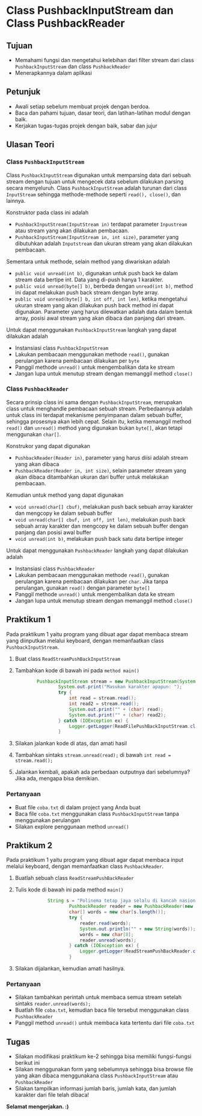 # Class PushbackInputStream dan Class PushbackReader

## Tujuan

-   Memahami fungsi dan mengetahui kelebihan dari filter stream dari class `PushbackInputStream` dan class `PushbackReader`
-   Menerapkannya dalam aplikasi

## Petunjuk

-   Awali setiap sebelum membuat projek dengan berdoa.
-	Baca dan pahami tujuan, dasar teori, dan latihan-latihan modul dengan baik.
-	Kerjakan tugas-tugas projek dengan baik, sabar dan jujur

## Ulasan Teori

### Class `PushbackInputStream`

Class `PushbackInputStream` digunakan untuk memparsing data dari sebuah stream dengan tujuan untuk mengecek data sebelum dilakukan parsing secara menyeluruh. Class `PushbackInputStream` adalah turunan dari class `InputStream` sehingga methode-methode seperti `read(), close()`, dan lainnya.

Konstruktor pada class ini adalah
- `PushbackInputStream(InputStream in)` terdapat parameter `Inpustream` atau stream yang akan dilakukan pembacaan.
- `PushbackInputStream(InputStream in, int size)`, parameter yang dibutuhkan adalah `Inputstream` dan ukuran stream yang akan dilakukan pembacaan.

Sementara untuk methode, selain method yang diwariskan adalah
- `public void unread(int b)`, digunakan untuk push back ke dalam stream data bertipe int. Data yang di-push hanya 1 karakter.
- `public void unread(byte[] b)`, berbeda dengan `unread(int b)`, method ini dapat melakukan push back stream dengan byte array. 
- `public void unread(byte[] b, int off, int len)`, ketika mengetahui ukuran stream yang akan dilakukan push back method ini dapat digunakan. Parameter yang harus dilewatkan adalah data dalam bentuk array, posisi awal stream yang akan dibaca dan panjang dari stream. 

Untuk dapat menggunakan `PushbackInputStream` langkah yang dapat dilakukan adalah
- Instansiasi class `PushbackInputStream`
- Lakukan pembacaan menggunakan methode `read()`, gunakan perulangan karena pembacaan dilakukan per `byte`
- Panggil methode `unread()` untuk mengembalikan data ke stream
- Jangan lupa untuk menutup stream dengan memanggil method `close()`

### Class `PushbackReader`

Secara prinsip class ini sama dengan `PushbackInputStream`, merupakan class untuk menghandle pembacaan sebuah stream. Perbedaannya adalah untuk class ini terdapat mekanisme penyimpanan dalam sebuah buffer, sehingga prosesnya akan lebih cepat. Selain itu, ketika memanggil method `read()` dan `unread()` method yang digunakan bukan `byte[]`, akan tetapi menggunakan `char[]`.

Konstrukor yang dapat digunakan
- `PushbackReader(Reader in)`, parameter yang harus diisi adalah stream yang akan dibaca
- `PushbackReader(Reader in, int size)`, selain parameter stream yang akan dibaca ditambahkan ukuran dari buffer untuk melakukan pembacaan.

Kemudian untuk method yang dapat digunakan
- `void unread(char[] cbuf)`, melakukan push back sebuah array karakter dan mengcopy ke dalam sebuah buffer
- `void unread(char[] cbuf, int off, int len)`, melakukan push back sebuah array karakter dan mengcopy ke dalam sebuah buffer dengan panjang dan posisi awal buffer
- `void unread(int b)`, melakukan push back satu data bertipe integer

Untuk dapat menggunakan `PushbackReader` langkah yang dapat dilakukan adalah
- Instansiasi class `PushbackReader`
- Lakukan pembacaan menggunakan methode `read()`, gunakan perulangan karena pembacaan dilakukan per `char`. Jika tanpa perulangan, gunakan `read()` dengan parameter `byte[]`
- Panggil methode `unread()` untuk mengembalikan data ke stream
- Jangan lupa untuk menutup stream dengan memanggil method `close()`

## Praktikum 1

Pada praktikum 1 yaitu program yang dibuat agar dapat membaca stream yang diinputkan melalui keyboard, dengan memanfaatkan class `PushbackInputStream`.

1. Buat class `ReadStreamPushBackInputStream`
2. Tambahkan kode di bawah ini pada `method main()` 

    ```java
            PushbackInputStream stream = new PushbackInputStream(System.in);
                    System.out.print("Masukan karakter apapun: ");
                    try {
                        int read = stream.read();
                        int read2 = stream.read();
                        System.out.print("" + (char) read);
                        System.out.print("" + (char) read2);
                    } catch (IOException ex) {
                        Logger.getLogger(ReadFilePushBackInputStream.class.getName()).log(Level.SEVERE, null, ex);
                    }
    ``` 
4. Silakan jalankan kode di atas, dan amati hasil
5. Tambahkan sintaks `stream.unread(read);` di bawah `int read = stream.read();`
6. Jalankan kembali, apakah ada perbedaan outputnya dari sebelumnya? Jika ada, mengapa bisa demikian.

### Pertanyaan

- Buat file `coba.txt` di dalam project yang Anda buat
- Baca file `coba.txt` menggunakan class `PushbackInputStream` tanpa menggunakan perulangan
- Silakan explore penggunaan method `unread()`

## Praktikum 2

Pada praktikum 1 yaitu program yang dibuat agar dapat membaca input melalui keyboard, dengan memanfaatkan class `PushbackReader`.

1. Buatlah sebuah class `ReadStreamPushBackReader`
2. Tulis kode di bawah ini pada method `main()`

    ```java
                String s = "Polinema tetap jaya selalu di kancah nasional dan akan berlanjut ke internasional";
                        PushbackReader reader = new PushbackReader(new InputStreamReader(new ByteArrayInputStream(s.getBytes())));
                        char[] words = new char[s.length()];
                        try {
                            reader.read(words);
                            System.out.println("" + new String(words));
                            words = new char[8];
                            reader.unread(words);
                        } catch (IOException ex) {
                            Logger.getLogger(ReadStreamPushBackReader.class.getName()).log(Level.SEVERE, null, ex);
                        }
    ```
3. Silakan dijalankan, kemudian amati hasilnya.

### Pertanyaan

- Silakan tambahkan perintah untuk membaca semua stream setelah sintaks `reader.unread(words);`
- Buatlah file `coba.txt`, kemudian baca file tersebut menggunakan class `PushbackReader`
- Panggil method `unread()` untuk membaca kata tertentu dari file `coba.txt` 

## Tugas
- Silakan modifikasi praktikum ke-2 sehingga bisa memiliki fungsi-fungsi berikut ini
- Silakan menggunakan form yang sebelumnya sehingga bisa browse file yang akan dibaca menggunakana class `PushbackInputStream` atau `PushbackReader`
- Silakan tampilkan informasi jumlah baris, jumlah kata, dan jumlah karakter dari file telah dibaca!  

**Selamat mengerjakan. :)**
